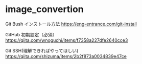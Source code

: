 # image_convertion

Git Bush インストール方法
https://eng-entrance.com/git-install

GitHub 初期設定（必須）
https://qiita.com/wnoguchi/items/f7358a227dfe2640cce3

Git SSH(理解できればやってほしい)
https://qiita.com/shizuma/items/2b2f873a0034839e47ce

